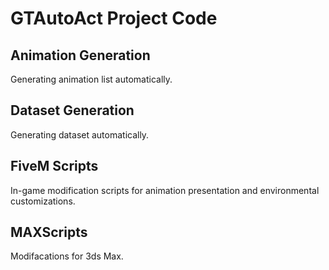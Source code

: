 # GTAutoAct Project Code

## Animation Generation

Generating animation list automatically. 

## Dataset Generation

Generating dataset automatically. 

## FiveM Scripts

In-game modification scripts for animation presentation and environmental customizations.


## MAXScripts

Modifacations for 3ds Max. 











